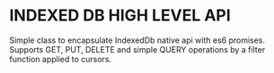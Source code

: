 # INDEXED DB HIGH LEVEL API

Simple class to encapsulate IndexedDb native api with es6 promises. Supports GET, PUT, DELETE and simple QUERY operations by a filter function applied to cursors.